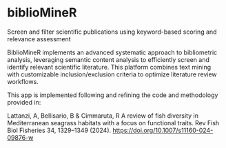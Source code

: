 # biblioMineR
Screen and filter scientific publications using keyword-based scoring and relevance assessment

BiblioMineR implements an advanced systematic approach to bibliometric analysis, leveraging semantic content analysis to efficiently screen and identify relevant scientific literature. This platform combines text mining with customizable inclusion/exclusion criteria to optimize literature review workflows.

This app is implemented following and refining the code and methodology provided in:

Lattanzi, A, Bellisario, B & Cimmaruta, R A review of fish diversity in Mediterranean seagrass habitats with a focus on functional traits. Rev Fish Biol Fisheries 34, 1329–1349 (2024). https://doi.org/10.1007/s11160-024-09876-w
